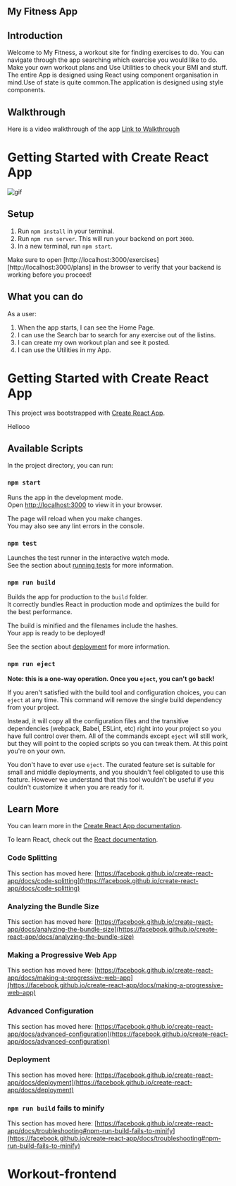 <h2>My Fitness App</h2>

## Introduction

Welcome to My Fitness, a workout site for finding exercises to do.
You can navigate through the app searching which exercise you would like to do.
Make your own workout plans and Use Utilities to check your BMI and stuff.
The entire App is designed using React using component organisation in mind.Use of 
state is quite common.The application is designed using style components.

## Walkthrough

Here is a video walkthrough of the app [Link to Walkthrough](https://www.youtube.com/watch?v=SHx1Rzc2oZ8&t=18s)
# Getting Started with Create React App


![gif](https://i.postimg.cc/GpSbTzKp/Screen-Recording-2022-01-03-at-5-13-05-PM-1.gif)

## Setup

1. Run `npm install` in your terminal.
2. Run `npm run server`. This will run your backend on port `3000`.
3. In a new terminal, run `npm start`.

Make sure to open  [http://localhost:3000/exercises] [http://localhost:3000/plans]
in the browser to verify that your backend is working before you proceed!


## What you can do

As a user:

1. When the app starts, I can see the Home Page.
2. I can use the Search bar to search for any exercise out of the listins.
3. I can create my own workout plan and see it posted.
4. I can use the Utilities in my App.






# Getting Started with Create React App

This project was bootstrapped with [Create React App](https://github.com/facebook/create-react-app).

Hellooo
## Available Scripts

In the project directory, you can run:

### `npm start`

Runs the app in the development mode.\
Open [http://localhost:3000](http://localhost:3000) to view it in your browser.

The page will reload when you make changes.\
You may also see any lint errors in the console.

### `npm test`

Launches the test runner in the interactive watch mode.\
See the section about [running tests](https://facebook.github.io/create-react-app/docs/running-tests) for more information.

### `npm run build`

Builds the app for production to the `build` folder.\
It correctly bundles React in production mode and optimizes the build for the best performance.

The build is minified and the filenames include the hashes.\
Your app is ready to be deployed!

See the section about [deployment](https://facebook.github.io/create-react-app/docs/deployment) for more information.

### `npm run eject`

**Note: this is a one-way operation. Once you `eject`, you can't go back!**

If you aren't satisfied with the build tool and configuration choices, you can `eject` at any time. This command will remove the single build dependency from your project.

Instead, it will copy all the configuration files and the transitive dependencies (webpack, Babel, ESLint, etc) right into your project so you have full control over them. All of the commands except `eject` will still work, but they will point to the copied scripts so you can tweak them. At this point you're on your own.

You don't have to ever use `eject`. The curated feature set is suitable for small and middle deployments, and you shouldn't feel obligated to use this feature. However we understand that this tool wouldn't be useful if you couldn't customize it when you are ready for it.

## Learn More

You can learn more in the [Create React App documentation](https://facebook.github.io/create-react-app/docs/getting-started).

To learn React, check out the [React documentation](https://reactjs.org/).

### Code Splitting

This section has moved here: [https://facebook.github.io/create-react-app/docs/code-splitting](https://facebook.github.io/create-react-app/docs/code-splitting)

### Analyzing the Bundle Size

This section has moved here: [https://facebook.github.io/create-react-app/docs/analyzing-the-bundle-size](https://facebook.github.io/create-react-app/docs/analyzing-the-bundle-size)

### Making a Progressive Web App

This section has moved here: [https://facebook.github.io/create-react-app/docs/making-a-progressive-web-app](https://facebook.github.io/create-react-app/docs/making-a-progressive-web-app)

### Advanced Configuration

This section has moved here: [https://facebook.github.io/create-react-app/docs/advanced-configuration](https://facebook.github.io/create-react-app/docs/advanced-configuration)

### Deployment

This section has moved here: [https://facebook.github.io/create-react-app/docs/deployment](https://facebook.github.io/create-react-app/docs/deployment)

### `npm run build` fails to minify

This section has moved here: [https://facebook.github.io/create-react-app/docs/troubleshooting#npm-run-build-fails-to-minify](https://facebook.github.io/create-react-app/docs/troubleshooting#npm-run-build-fails-to-minify)
# Workout-frontend
